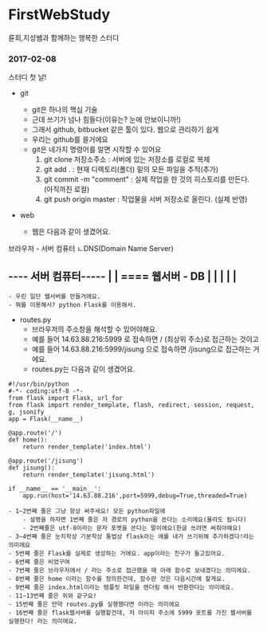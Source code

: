 # FirstWebStudy
륜희,지성쌤과 함께하는 행복한 스터디

### 2017-02-08 ###
스터디 첫 날!

- git
    - git은 하나의 핵심 기술 
    - 근데 쓰기가 넘나 힘들다(이유는? 눈에 안보이니까!)
    - 그래서 github, bitbucket 같은 툴이 있다. 웹으로 관리하기 쉽게
    - 우리는 github를 쓸거에요
    - git은 네가지 명령어를 알면 시작할 수 있어요 
        1. git clone 저장소주소 : 서버에 있는 저장소를 로컬로 복제
        2. git add . : 현재 디렉토리(폴더) 밑의 모든 파일을 추적(추가)
        3. git commit -m "comment" : 실제 작업을 한 것의 히스토리를 만든다. (아직까진 로컬)
        4. git push origin master : 작업물을 서버 저장소로 올린다. (실제 반영)

- web
    - 웹은 다음과 같이 생겼어요.

브라우저 - 서버 컴퓨터
         ㄴDNS(Domain Name Server)

---- 서버 컴퓨터-----
|                   |
==== 웹서버 - DB    |
|                   |
|                   |
---------------------

    - 우린 일단 웹서버를 만들거에요.
    - 뭐를 이용해서? python Flask를 이용해서.

- routes.py
    - 브라우저의 주소창을 해석할 수 있어야해요.
    - 예를 들어 14.63.88.216:5999 로 접속하면 / (최상위 주소)로 접근하는 것이고
    - 예를 들어 14.63.88.216:5999/jisung 으로 접속하면 /jisung으로 접근하는 거에요.
    - routes.py는 다음과 같이 생겼어요.

```
#!/usr/bin/python
#-*- coding:utf-8 -*-
from flask import Flask, url_for
from flask import render_template, flash, redirect, session, request, g, jsonify
app = Flask(__name__)

@app.route('/')
def home():
    return render_template('index.html')

@app.route('/jisung')
def jisung():
    return render_template('jisung.html')

if __name__ == '__main__':
    app.run(host='14.63.88.216',port=5999,debug=True,threaded=True)
```

    - 1~2번째 줄은 그냥 항상 써주세요! 모든 python파일에
        - 설명을 하자면 1번째 줄은 저 경로의 python을 쓴다는 소리에요(몰라도 됩니다)
        - 2번째줄은 utf-8이라는 문자 포멧을 쓴다는 말이에요(한글 쓰려면 써줘야해요)
    - 3~4번째 줄은 눈치학상 기분학상 통법상 flask라는 애를 내가 쓰기위해 추가하겠다!라는 의미에요
    - 5번째 줄은 Flask를 실제로 생성하는 거에요. app이라는 친구가 들고있어요.
    - 6번째 줄은 비었구여
    - 7번째 줄은 브라우저에서 / 라는 주소로 접근했을 때 아래 함수로 보내겠다는 의미에요.
    - 8번째 줄은 home 이라는 함수를 정의한건데, 함수란 것은 다음시간에 할게요.
    - 9번째 줄은 index.html이라는 템플릿 파일을 렌더링 해서 반환한다는 의미에요.
    - 11~13번째 줄은 위와 같구요!
    - 15번째 줄은 만약 routes.py를 실행했다면 이라는 의미에요
    - 16번째 줄은 flask웹서버를 실행할건데, 저 아이피 주소에 5999 포트를 가진 웹서버를 실행한다! 라는 의미에요.
